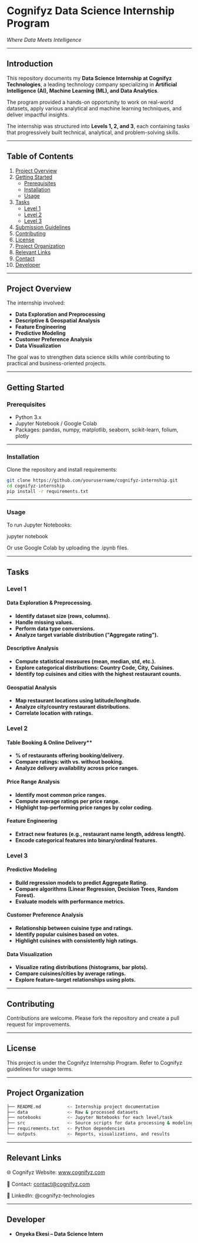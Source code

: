 # Cognifyz Data Science Internship Program  
*Where Data Meets Intelligence*  

---

## Introduction  

This repository documents my **Data Science Internship at Cognifyz Technologies**, a leading technology company specializing in **Artificial Intelligence (AI), Machine Learning (ML), and Data Analytics**.  

The program provided a hands-on opportunity to work on real-world datasets, apply various analytical and machine learning techniques, and deliver impactful insights.  

The internship was structured into **Levels 1, 2, and 3**, each containing tasks that progressively built technical, analytical, and problem-solving skills.  

---

## Table of Contents  

1. [Project Overview](#project-overview)  
2. [Getting Started](#getting-started)  
   - [Prerequisites](#prerequisites)  
   - [Installation](#installation)  
   - [Usage](#usage)  
3. [Tasks](#tasks)  
   - [Level 1](#level-1)  
   - [Level 2](#level-2)  
   - [Level 3](#level-3)  
4. [Submission Guidelines](#submission-guidelines)  
5. [Contributing](#contributing)  
6. [License](#license)  
7. [Project Organization](#project-organization)  
8. [Relevant Links](#relevant-links)  
9. [Contact](#contact)  
10. [Developer](#developer)  

---

## Project Overview  

The internship involved:  
- **Data Exploration and Preprocessing**  
- **Descriptive & Geospatial Analysis**  
- **Feature Engineering**  
- **Predictive Modeling**  
- **Customer Preference Analysis**  
- **Data Visualization**  

The goal was to strengthen data science skills while contributing to practical and business-oriented projects.  

---

## Getting Started  

### Prerequisites  
- Python 3.x  
- Jupyter Notebook / Google Colab  
- Packages: pandas, numpy, matplotlib, seaborn, scikit-learn, folium, plotly  

---

### Installation  

Clone the repository and install requirements:  

   ```bash
   git clone https://github.com/yourusername/cognifyz-internship.git
   cd cognifyz-internship
   pip install -r requirements.txt
   ```

---

### Usage

To run Jupyter Notebooks:

jupyter notebook

Or use Google Colab by uploading the .ipynb files.

---

## Tasks
### Level 1

#### Data Exploration & Preprocessing.
- **Identify dataset size (rows, columns).**
- **Handle missing values.**
- **Perform data type conversions.**
- **Analyze target variable distribution ("Aggregate rating").**

#### Descriptive Analysis
- **Compute statistical measures (mean, median, std, etc.).**
- **Explore categorical distributions: Country Code, City, Cuisines.**
- **Identify top cuisines and cities with the highest restaurant counts.**

#### Geospatial Analysis
- **Map restaurant locations using latitude/longitude.**
- **Analyze city/country restaurant distributions.**
- **Correlate location with ratings.**

### Level 2

#### Table Booking & Online Delivery**
- **% of restaurants offering booking/delivery.**
- **Compare ratings: with vs. without booking.**
- **Analyze delivery availability across price ranges.**

#### Price Range Analysis
- **Identify most common price ranges.**
- **Compute average ratings per price range.**
- **Highlight top-performing price ranges by color coding.**

#### Feature Engineering

- **Extract new features (e.g., restaurant name length, address length).**
- **Encode categorical features into binary/ordinal features.**

### Level 3

#### Predictive Modeling
- **Build regression models to predict Aggregate Rating.**
- **Compare algorithms (Linear Regression, Decision Trees, Random Forest).**
- **Evaluate models with performance metrics.**

#### Customer Preference Analysis
- **Relationship between cuisine type and ratings.**
- **Identify popular cuisines based on votes.**
- **Highlight cuisines with consistently high ratings.**

#### Data Visualization
- **Visualize rating distributions (histograms, bar plots).**
- **Compare cuisines/cities by average ratings.**
- **Explore feature-target relationships using plots.**

---

## Contributing

Contributions are welcome. Please fork the repository and create a pull request for improvements.

---

## License

This project is under the Cognifyz Internship Program. Refer to Cognifyz guidelines for usage terms.

---

## Project Organization

   ```bash
   ├── README.md          <- Internship project documentation  
   ├── data               <- Raw & processed datasets  
   ├── notebooks          <- Jupyter Notebooks for each level/task  
   ├── src                <- Source scripts for data processing & modeling  
   ├── requirements.txt   <- Python dependencies  
   └── outputs            <- Reports, visualizations, and results
   ```  

---

## Relevant Links

🌐 Cognifyz Website: www.cognifyz.com

📧 Contact: contact@cognifyz.com

📱 LinkedIn: @cognifyz-technologies

---

## Developer

- **Onyeka Ekesi – Data Science Intern**

